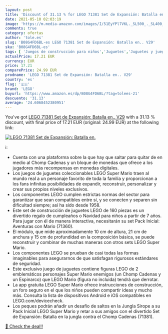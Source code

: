 ```yaml
---
layout: post
title: 'Discount of 31.13 % for LEGO 71381 Set de Expansión: Batalla en.'
date: 2021-05-10 02:03:19
image: 'https://m.media-amazon.com/images/I/51EyYPl7V6L._SL500_._SL400_.jpg'
comments: true
category: ofertas
author: 'tole.es'
slug: 'B08G4FD6BL-es LEGO 71381 Set de Expansión: Batalla en.. V29'
sku: 'B08G4FD6BL-es'
tags: [ 'Juegos de construcción para niños','Juguetes','Juguetes y juegos','lego', ]
actualPrice: 17.21 EUR
currency: EUR
price: 17.21
comparePrice: 24.99 EUR
prodname: 'LEGO 71381 Set de Expansión: Batalla en.. V29'
country: 'es'
flag: '🇪🇸'
brand: 'LEGO'
buyurl: 'https://www.amazon.es/dp/B08G4FD6BL/?tag=tolees-21'
descuento: '31.13'
average: '24.6068452380951'
---
```


You've got [LEGO 71381 Set de Expansión: Batalla en.. V29](https://www.amazon.es/dp/B08G4FD6BL/?tag=tolees-21) with a  31.13 % discount, with final price of 17.21 EUR (original: 24.99 EUR) at the following link:

[![LEGO 71381 Set de Expansión: Batalla en.](https://m.media-amazon.com/images/I/51EyYPl7V6L._SL500_._SL400_.jpg)](https://www.amazon.es/dp/B08G4FD6BL/?tag=tolees-21)

ℹ️:

- Cuenta con una plataforma sobre la que hay que saltar para quitar de en medio al Chomp Cadenas y un bloque de monedas que ofrece a los jugadores más recompensas en monedas digitales.
- Los juegos de juguetes coleccionables LEGO Super Mario traen al mundo real a un personaje favorito de toda la familia y proporcionan a los fans infinitas posibilidades de expandir, reconstruir, personalizar y crear sus propios niveles exclusivos.
- Los componentes LEGO cumplen estrictas normas del sector para garantizar que sean compatibles entre sí, y se conecten y separen sin dificultad siempre; así ha sido desde 1958.
- Este set de construcción de juguetes LEGO de 160 piezas es un divertido regalo de cumpleaños o Navidad para niños a partir de 7 años. Para jugar con él de manera interactiva, necesitarán su set Pack Inicial: Aventuras con Mario (71360).
- El módulo, que mide aproximadamente 10 cm de altura, 21 cm de anchura y 15 cm de profundidad en la composición básica, se puede reconstruir y combinar de muchas maneras con otros sets LEGO Super Mario.
- Los componentes LEGO se prueban de casi todas las formas imaginables para asegurarnos de que satisfagan rigurosos estándares de seguridad.
- Este exclusivo juego de juguetes contiene figuras LEGO de 2 emblemáticos personajes Super Mario enemigos (un Chomp Cadenas y un Espinarco) que LEGO Mario (figura no incluida) tendrá que derrotar.
- La app gratuita LEGO Super Mario ofrece instrucciones de construcción, un foro seguro en el que los niños pueden compartir ideas y mucho más. Consulta la lista de dispositivos Android e iOS compatibles en LEGO.com/devicecheck.
- Los peques podrán añadir un desafío de saltos en la Jungla Sirope a su Pack Inicial LEGO Super Mario y retar a sus amigos con el divertido Set de Expansión: Batalla en la jungla contra el Chomp Cadenas (71381).

[🛒 Check the deal!!](https://www.amazon.es/dp/B08G4FD6BL/?tag=tolees-21)
